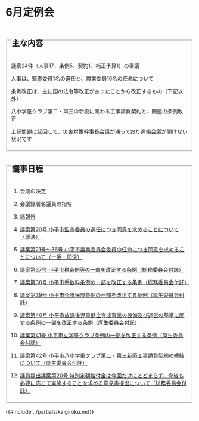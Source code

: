 # 6月定例会

<fieldset class="summary">
  <legend>
    <h2 class="summary">主な内容</h2>
  </legend>
  <p class="summary"><i class="fa fa-play" aria-hidden="true"></i> 議案24件（人事17、条例5、契約1、補正予算1）の審議</p>
  <p class="summary"><i class="fa fa-play" aria-hidden="true"></i> 人事は、監査委員1名の選任と、農業委員16名の任命について</p>
  <p class="summary"><i class="fa fa-play" aria-hidden="true"></i> 条例改正は、主に国の法令等改正があったことから改正するもの（下記以外）</p>
  <p class="summary"><i class="fa fa-play" aria-hidden="true"></i> 八小学童クラブ第二・第三の新設に関わる工事請負契約と、関連の条例改正</p>
  <p class="summary"><i class="fa fa-play alert" aria-hidden="true"></i> <span class="highlight alert">上記問題に起因して、災害対策幹事長会議が滞っており連絡会議が開けない状況です</span<</p>
</fieldset>

<fieldset class="nittei">
  <legend>
    <h2> 議事日程 </h2>
  </legend>

1. 会期の決定

1. 会議録署名議員の指名

1. [諸報告](./syohokoku.md)

1. [議案第20号 小平市監査委員の選任につき同意を求めることについて（即決）](./gian-20.md)

1. [議案第21号～36号 小平市農業委員会委員の任命につき同意を求めることについて（一括・即決）](./gian-21_36.md)

1. [議案第37号 小平市税条例等の一部を改正する条例（総務委員会付託）](./gian-37.md)

1. [議案第38号 小平市手数料条例の一部を改正する条例（総務委員会付託）](./gian-38.md)

1. [議案第39号 小平市介護保険条例の一部を改正する条例（厚生委員会付託）](./gian-39.md)

1. [議案第40号 小平市放課後児童健全育成事業の設備及び運営の基準に関する条例の一部を改正する条例（厚生委員会付託）](./gian-40.md)

1. [議案第41号 小平市立学童クラブ条例の一部を改正する条例（厚生委員会付託）](./gian-41.md)

1. [議案第42号 小平市八小学童クラブ第二・第三新築工事請負契約の締結について（厚生委員会付託）](./gian-42.md)

1. [議員提出議案第20号 特別定額給付金は今回だけにとどまらず、今後も必要に応じて実施することを求める意見書提出について（総務委員会付託）](./giin-gian-20.md)

</fieldset>


{{#include ../partials/kaigiroku.md}}
